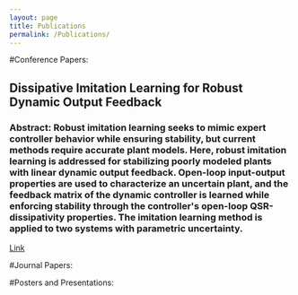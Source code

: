 ```yaml
---
layout: page
title: Publications
permalink: /Publications/
---
```


#Conference Papers:

## Dissipative Imitation Learning for Robust Dynamic Output Feedback
### Abstract: Robust imitation learning seeks to mimic expert controller behavior while ensuring stability, but current methods require accurate plant models. Here, robust imitation learning is addressed for stabilizing poorly modeled plants with linear dynamic output feedback. Open-loop input-output properties are used to characterize an uncertain plant, and the feedback matrix of the dynamic controller is learned while enforcing stability through the controller's open-loop QSR-dissipativity properties. The imitation learning method is applied to two systems with parametric uncertainty.
[Link](https://arxiv.org/abs/2210.00979) 

#Journal Papers:

#Posters and Presentations:
